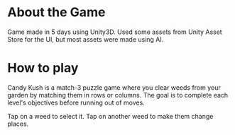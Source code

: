 # About the Game
Game made in 5 days using Unity3D. Used some assets from Unity Asset Store for the UI, but most assets were made using AI.

# How to play
Candy Kush is a match-3 puzzle game where you clear weeds from your garden by matching them in rows or columns. The goal is to complete each level's objectives before running out of moves.

Tap on a weed to select it. Tap on another weed to make them change places.
